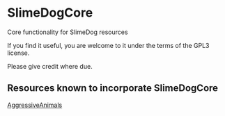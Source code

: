 # SlimeDogCore
Core functionality for SlimeDog resources

If you find it useful, you are welcome to it under the terms of the GPL3 license.

Please give credit where due.

## Resources known to incorporate SlimeDogCore
[AggressiveAnimals](https://github.com/SlimeDog/AggressiveAnimals/)
